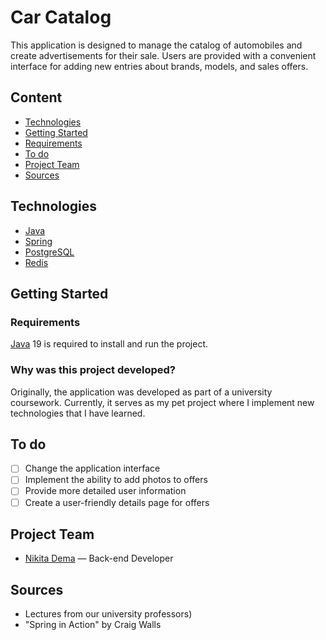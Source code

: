 # Car Catalog

This application is designed to manage the catalog of automobiles and create advertisements for their sale. Users are provided with a convenient interface for adding new entries about brands, models, and sales offers.

## Сontent
- [Technologies](#technologies)
- [Getting Started](#начало-работы)
- [Requirements](#требования)
- [To do](#to-do)
- [Project Team](#команда-проекта)
- [Sources](#источники)

## Technologies
- [Java](https://docs.oracle.com/en/java/)
- [Spring](https://spring.io)
- [PostgreSQL](https://www.postgresql.org)
- [Redis](https://redis.io)

## Getting Started

### Requirements
[Java]((https://docs.oracle.com/en/java/)) 19 is required to install and run the project.

### Why was this project developed?
Originally, the application was developed as part of a university coursework. Currently, it serves as my pet project where I implement new technologies that I have learned.

## To do
- [ ] Change the application interface
- [ ] Implement the ability to add photos to offers
- [ ] Provide more detailed user information
- [ ] Create a user-friendly details page for offers

## Project Team

- [Nikita Dema](https://t.me/nnotfoundnone) — Back-end Developer

## Sources

- Lectures from our university professors)
- "Spring in Action" by Craig Walls




